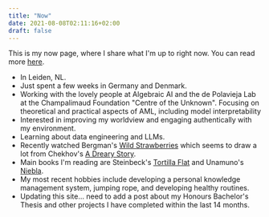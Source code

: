 ```yaml
---
title: "Now"
date: 2021-08-08T02:11:16+02:00
draft: false
---
```

This is my now page, where I share what I'm up to right now. You can read more [here](https://nownownow.com/about).

*  In Leiden, NL.
*  Just spent a few weeks in Germany and Denmark. 
*  Working with the lovely people at Algebraic AI and the de Polavieja Lab at the Champalimaud Foundation "Centre of the Unknown". Focusing on theoretical and practical aspects of AML, including model interpretability 
*  Interested in improving my worldview and engaging authentically with my environment.
*  Learning about data engineering and LLMs.
*  Recently watched Bergman's <u>Wild Strawberries</u> which seems to draw a lot from Chekhov's <u>A Dreary Story</u>. 
*  Main books I'm reading are Steinbeck's <u>Tortilla Flat</u> and Unamuno's <u>Niebla</u>.
*  My most recent hobbies include developing a personal knowledge management system, jumping rope, and developing healthy routines. 
*  Updating this site... need to add a post about my Honours Bachelor's Thesis and other projects I have completed within the last 14 months. 
